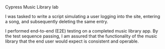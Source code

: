 Cypress Music Library lab

I was tasked to write a script simulating a user logging into the site, entering a song, and subsequently deleting the same entry. 

I performed end-to-end (E2E) testing on a completed music library app. By the test sequence passing, I am assured that the functionality of the music library that the end user would expect is consistent and operable.

